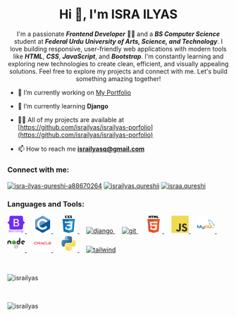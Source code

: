 <h1 align="center">Hi 👋, I'm ISRA ILYAS</h1>
<p align="center">I'm a passionate <b><i>Frontend Developer</i></b> 👩‍💻 and a <b><i>BS Computer Science</i></b> student at <b><i>Federal Urdu University of Arts, Science, and Technology</i></b>. I love building responsive, user-friendly web applications with modern tools like <b><i>HTML</i></b>, <b><i>CSS</i></b>, <b><i>JavaScript</i></b>, and <b><i>Bootstrap</i></b>. I'm constantly learning and exploring new technologies to create clean, efficient, and visually appealing solutions. Feel free to explore my projects and connect with me. Let's build something amazing together!</p>

- 🔭 I’m currently working on [My Portfolio](https://github.com/israilyas/israilyas-porfolio) <i></i>

- 🌱 I’m currently learning **Django**

- 👨‍💻 All of my projects are available at [https://github.com/israilyas/israilyas-porfolio](https://github.com/israilyas/israilyas-porfolio)

- 📫 How to reach me **israilyasq@gmail.com**

<h3 align="left">Connect with me:</h3>
<p align="left">
<a href="https://linkedin.com/in/isra-ilyas-qureshi-a88670264" target="blank"><img align="center" src="https://raw.githubusercontent.com/rahuldkjain/github-profile-readme-generator/master/src/images/icons/Social/linked-in-alt.svg" alt="isra-ilyas-qureshi-a88670264" height="30" width="40" /></a>
<a href="https://fb.com/israilyas.qureshii" target="blank"><img align="center" src="https://raw.githubusercontent.com/rahuldkjain/github-profile-readme-generator/master/src/images/icons/Social/facebook.svg" alt="israilyas.qureshii" height="30" width="40" /></a>
<a href="https://instagram.com/israa.qureshi" target="blank"><img align="center" src="https://raw.githubusercontent.com/rahuldkjain/github-profile-readme-generator/master/src/images/icons/Social/instagram.svg" alt="israa.qureshi" height="30" width="40" /></a>
</p>

<h3 align="left">Languages and Tools:</h3>
<p align="left"> 
  <a href="https://getbootstrap.com" target="_blank" rel="noreferrer"> 
    <img src="https://raw.githubusercontent.com/devicons/devicon/master/icons/bootstrap/bootstrap-plain-wordmark.svg" alt="bootstrap" width="40" height="40"/> 
  </a> 
  &nbsp;&nbsp;&nbsp;
  <a href="https://www.cprogramming.com/" target="_blank" rel="noreferrer"> 
    <img src="https://raw.githubusercontent.com/devicons/devicon/master/icons/c/c-original.svg" alt="c" width="40" height="40"/> 
  </a> 
  &nbsp;&nbsp;&nbsp;
  <a href="https://www.w3schools.com/css/" target="_blank" rel="noreferrer"> 
    <img src="https://raw.githubusercontent.com/devicons/devicon/master/icons/css3/css3-original-wordmark.svg" alt="css3" width="40" height="40"/> 
  </a> 
  &nbsp;&nbsp;&nbsp;
  <a href="https://www.djangoproject.com/" target="_blank" rel="noreferrer"> 
    <img src="https://cdn.worldvectorlogo.com/logos/django.svg" alt="django" width="40" height="40"/> 
  </a> 
  &nbsp;&nbsp;&nbsp;
  <a href="https://git-scm.com/" target="_blank" rel="noreferrer"> 
    <img src="https://www.vectorlogo.zone/logos/git-scm/git-scm-icon.svg" alt="git" width="40" height="40"/> 
  </a> 
  &nbsp;&nbsp;&nbsp;
  <a href="https://www.w3.org/html/" target="_blank" rel="noreferrer"> 
    <img src="https://raw.githubusercontent.com/devicons/devicon/master/icons/html5/html5-original-wordmark.svg" alt="html5" width="40" height="40"/> 
  </a> 
  &nbsp;&nbsp;&nbsp;
  <a href="https://developer.mozilla.org/en-US/docs/Web/JavaScript" target="_blank" rel="noreferrer"> 
    <img src="https://raw.githubusercontent.com/devicons/devicon/master/icons/javascript/javascript-original.svg" alt="javascript" width="40" height="40"/> 
  </a> 
  &nbsp;&nbsp;&nbsp;
  <a href="https://www.mysql.com/" target="_blank" rel="noreferrer"> 
    <img src="https://raw.githubusercontent.com/devicons/devicon/master/icons/mysql/mysql-original-wordmark.svg" alt="mysql" width="40" height="40"/> 
  </a> 
  &nbsp;&nbsp;&nbsp;
  <a href="https://nodejs.org" target="_blank" rel="noreferrer"> 
    <img src="https://raw.githubusercontent.com/devicons/devicon/master/icons/nodejs/nodejs-original-wordmark.svg" alt="nodejs" width="40" height="40"/> 
  </a> 
  &nbsp;&nbsp;&nbsp;
  <a href="https://www.oracle.com/" target="_blank" rel="noreferrer"> 
    <img src="https://raw.githubusercontent.com/devicons/devicon/master/icons/oracle/oracle-original.svg" alt="oracle" width="40" height="40"/> 
  </a> 
  &nbsp;&nbsp;&nbsp;
  <a href="https://www.python.org" target="_blank" rel="noreferrer"> 
    <img src="https://raw.githubusercontent.com/devicons/devicon/master/icons/python/python-original.svg" alt="python" width="40" height="40"/> 
  </a> 
  &nbsp;&nbsp;&nbsp;
  <a href="https://tailwindcss.com/" target="_blank" rel="noreferrer"> 
    <img src="https://www.vectorlogo.zone/logos/tailwindcss/tailwindcss-icon.svg" alt="tailwind" width="40" height="40"/> 
  </a> 
</p>
 <br>

<p><img align="center" src="https://github-readme-stats.vercel.app/api/top-langs?username=israilyas&show_icons=true&locale=en&layout=compact" alt="israilyas" /></p> <br>

<p><img align="center" src="https://github-readme-streak-stats.herokuapp.com/?user=israilyas&" alt="israilyas" /></p>





